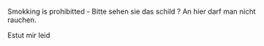 Smokking is prohibitted - 
Bitte sehen sie das schild ? 
An hier darf man nicht rauchen.

Estut mir leid